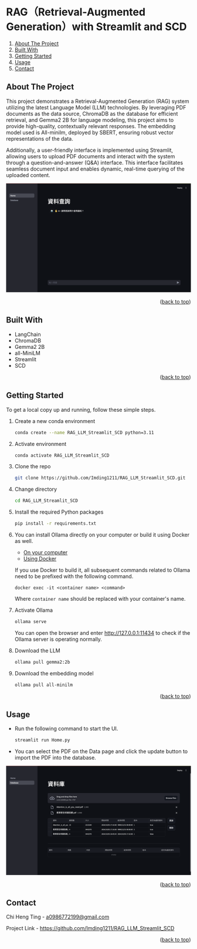 <a id="readme-top"></a>
# RAG（Retrieval-Augmented Generation）with Streamlit and SCD


<ol>
  <li><a href="#about-the-project">About The Project</a></li>
  <li><a href="#built-with">Built With</a></li>
  <li><a href="#getting-started">Getting Started</a></li>
  <li><a href="#usage">Usage</a></li>
  <li><a href="#contact">Contact</a></li>
</ol>

## About The Project

This project demonstrates a Retrieval-Augmented Generation (RAG) system utilizing the latest Language Model (LLM) technologies. By leveraging PDF documents as the data source, ChromaDB as the database for efficient retrieval, and Gemma2 2B for language modeling, this project aims to provide high-quality, contextually relevant responses. The embedding model used is All-minilm, deployed by SBERT, ensuring robust vector representations of the data.

Additionally, a user-friendly interface is implemented using Streamlit, allowing users to upload PDF documents and interact with the system through a question-and-answer (Q&A) interface. This interface facilitates seamless document input and enables dynamic, real-time querying of the uploaded content.

![image](images/Home_page.png)

<p align="right">(<a href="#readme-top">back to top</a>)</p>

## Built With

* LangChain
* ChromaDB
* Gemma2 2B
* all-MiniLM
* Streamlit
* SCD
  
<p align="right">(<a href="#readme-top">back to top</a>)</p>

## Getting Started

To get a local copy up and running, follow these simple steps.

1. Create a new conda environment
   ```sh
   conda create --name RAG_LLM_Streamlit_SCD python=3.11
   ```
   
2. Activate environment
   ```sh
   conda activate RAG_LLM_Streamlit_SCD
   ```

3. Clone the repo
   ```sh
   git clone https://github.com/Imding1211/RAG_LLM_Streamlit_SCD.git
   ```
   
4. Change directory
   ```sh
   cd RAG_LLM_Streamlit_SCD
   ```
   
5. Install the required Python packages
   ```sh
   pip install -r requirements.txt
   ```
   
6. You can install Ollama directly on your computer or build it using Docker as well.
   * [On your computer](https://ollama.com/download)
   * [Using Docker](https://hub.docker.com/r/ollama/ollama)

   If you use Docker to build it, all subsequent commands related to Ollama need to be prefixed with the following command.
   ```
   docker exec -it <container name> <command>
   ```
   Where `container name` should be replaced with your container's name.

7. Activate Ollama
   ```sh
   ollama serve
   ```
   You can open the browser and enter http://127.0.0.1:11434 to check if the Ollama server is operating normally.

8. Download the LLM
   ```sh
   ollama pull gemma2:2b
   ```

9. Download the embedding model
   ```sh
   ollama pull all-minilm
   ```

<p align="right">(<a href="#readme-top">back to top</a>)</p>

## Usage
   
* Run the following command to start the UI.
   ```sh
   streamlit run Home.py
   ```

* You can select the PDF on the Data page and click the update button to import the PDF into the database.

![image](images/Database_page.png)

<p align="right">(<a href="#readme-top">back to top</a>)</p>

## Contact

Chi Heng Ting - a0986772199@gmail.com

Project Link - https://github.com/Imding1211/RAG_LLM_Streamlit_SCD

<p align="right">(<a href="#readme-top">back to top</a>)</p>
